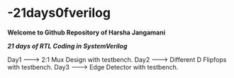 # -21days0fverilog
****************Welcome to Github Repository of Harsha Jangamani****************

*********************21 days of RTL Coding in SystemVerilog*********************

Day1  --->  2:1 Mux Design with testbench.
Day2  --->  Different D Flipfops with testbench.
Day3  --->  Edge Detector with testbench.
